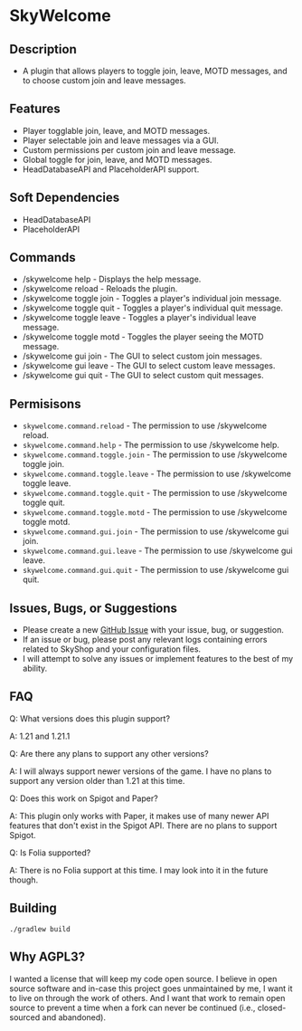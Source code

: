 # SkyWelcome
## Description
* A plugin that allows players to toggle join, leave, MOTD messages, and to choose custom join and leave messages.
## Features
* Player togglable join, leave, and MOTD messages.
* Player selectable join and leave messages via a GUI.
* Custom permissions per custom join and leave message.
* Global toggle for join, leave, and MOTD messages.
* HeadDatabaseAPI and PlaceholderAPI support.
## Soft Dependencies
* HeadDatabaseAPI
* PlaceholderAPI
## Commands
- /skywelcome help - Displays the help message.
- /skywelcome reload - Reloads the plugin.
- /skywelcome toggle join - Toggles a player's individual join message.
- /skywelcome toggle quit - Toggles a player's individual quit message.
- /skywelcome toggle leave - Toggles a player's individual leave message.
- /skywelcome toggle motd - Toggles the player seeing the MOTD message.
- /skywelcome gui join - The GUI to select custom join messages.
- /skywelcome gui leave - The GUI to select custom leave messages.
- /skywelcome gui quit - The GUI to select custom quit messages.
## Permisisons
- `skywelcome.command.reload` - The permission to use /skywelcome reload.
- `skywelcome.command.help` - The permission to use /skywelcome help.
- `skywelcome.command.toggle.join` - The permission to use /skywelcome toggle join.
- `skywelcome.command.toggle.leave` - The permission to use /skywelcome toggle leave.
- `skywelcome.command.toggle.quit` - The permission to use /skywelcome toggle quit.
- `skywelcome.command.toggle.motd` - The permission to use /skywelcome toggle motd.
- `skywelcome.command.gui.join` -  The permission to use /skywelcome gui join.
- `skywelcome.command.gui.leave` - The permission to use /skywelcome gui leave.
- `skywelcome.command.gui.quit` - The permission to use /skywelcome gui quit.
## Issues, Bugs, or Suggestions
* Please create a new [GitHub Issue](https://github.com/lukesky19/SkyWelcome/issues) with your issue, bug, or suggestion.
* If an issue or bug, please post any relevant logs containing errors related to SkyShop and your configuration files.
* I will attempt to solve any issues or implement features to the best of my ability.
## FAQ
Q: What versions does this plugin support?

A: 1.21 and 1.21.1

Q: Are there any plans to support any other versions?

A: I will always support newer versions of the game. I have no plans to support any version older than 1.21 at this time.

Q: Does this work on Spigot and Paper?

A: This plugin only works with Paper, it makes use of many newer API features that don't exist in the Spigot API. There are no plans to support Spigot.

Q: Is Folia supported?

A: There is no Folia support at this time. I may look into it in the future though.

## Building
```./gradlew build```

## Why AGPL3?
I wanted a license that will keep my code open source. I believe in open source software and in-case this project goes unmaintained by me, I want it to live on through the work of others. And I want that work to remain open source to prevent a time when a fork can never be continued (i.e., closed-sourced and abandoned).

